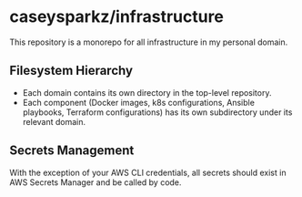 # caseysparkz/infrastructure

This repository is a monorepo for all infrastructure in my personal domain.

## Filesystem Hierarchy

* Each domain contains its own directory in the top-level repository.
* Each component (Docker images, k8s configurations, Ansible playbooks,
   Terraform configurations) has its own subdirectory under its relevant domain.

## Secrets Management

With the exception of your AWS CLI credentials, all secrets should exist in AWS
Secrets Manager and be called by code.

